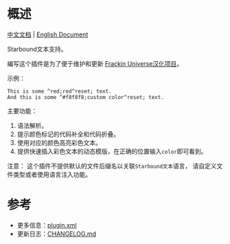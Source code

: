 # 概述

[中文文档](README.md) | [English Document](README_en.md)

Starbound文本支持。

编写这个插件是为了便于维护和更新
[Frackin Universe汉化项目](https://github.com/ProjectSky/FrackinUniverse-sChinese-Project)。

示例：

```
This is some ^red;red^reset; text.
And this is some ^#f8f8f8;custom color^reset; text.
```
 
主要功能：

1. 语法解析。
2. 提示颜色标记的代码补全和代码折叠。
3. 使用对应的颜色高亮彩色文本。
4. 提供快速插入彩色文本的动态模版，在正确的位置输入`color`即可看到。

注意：
这个插件不提供默认的文件后缀名以关联`Starbound文本`语言，
请自定义文件类型或者使用语言注入功能。

# 参考

* 更多信息：[plugin.xml](src/main/resources/META-INF/plugin.xml)
* 更新日志：[CHANGELOG.md](CHANGELOG.md)
